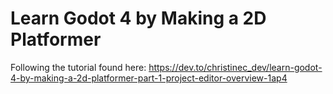 # Learn Godot 4 by Making a 2D Platformer

Following the tutorial found here: https://dev.to/christinec_dev/learn-godot-4-by-making-a-2d-platformer-part-1-project-editor-overview-1ap4
